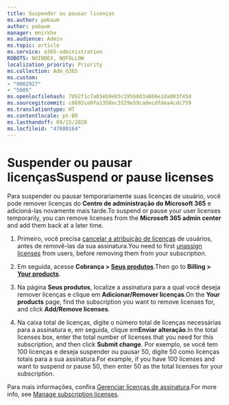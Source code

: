 ```yaml
---
title: Suspender ou pausar licenças
ms.author: pebaum
author: pebaum
manager: mnirkhe
ms.audience: Admin
ms.topic: article
ms.service: o365-administration
ROBOTS: NOINDEX, NOFOLLOW
localization_priority: Priority
ms.collection: Adm_O365
ms.custom:
- "9002927"
- "5605"
ms.openlocfilehash: 7d92f1c7a03eb9eb5c195b0d3a866e1da003f45d
ms.sourcegitcommit: c6692ce0fa1358ec3529e59ca0ecdfdea4cdc759
ms.translationtype: HT
ms.contentlocale: pt-BR
ms.lasthandoff: 09/15/2020
ms.locfileid: "47800164"
---
```

# <a name="suspend-or-pause-licenses"></a><span data-ttu-id="91375-102">Suspender ou pausar licenças</span><span class="sxs-lookup"><span data-stu-id="91375-102">Suspend or pause licenses</span></span>

<span data-ttu-id="91375-103">Para suspender ou pausar temporariamente suas licenças de usuário, você pode remover licenças do **Centro de administração do Microsoft 365** e adicioná-las novamente mais tarde.</span><span class="sxs-lookup"><span data-stu-id="91375-103">To suspend or pause your user licenses temporarily, you can remove licenses from the **Microsoft 365 admin center** and add them back at a later time.</span></span>

1. <span data-ttu-id="91375-104">Primeiro, você precisa [cancelar a atribuição de licenças](https://docs.microsoft.com/microsoft-365/admin/manage/remove-licenses-from-users?view=o365-worldwide) de usuários, antes de removê-las da sua assinatura.</span><span class="sxs-lookup"><span data-stu-id="91375-104">You need to first [unassign licenses](https://docs.microsoft.com/microsoft-365/admin/manage/remove-licenses-from-users?view=o365-worldwide) from users, before removing them from your subscription.</span></span>

2. <span data-ttu-id="91375-105">Em seguida, acesse **Cobrança > [Seus produtos](https://go.microsoft.com/fwlink/p/?linkid=842054)**.</span><span class="sxs-lookup"><span data-stu-id="91375-105">Then go to **Billing > [Your products](https://go.microsoft.com/fwlink/p/?linkid=842054)**.</span></span>

3. <span data-ttu-id="91375-106">Na página **Seus produtos**, localize a assinatura para a qual você deseja remover licenças e clique em **Adicionar/Remover licenças**.</span><span class="sxs-lookup"><span data-stu-id="91375-106">On the **Your products** page, find the subscription you want to remove licenses for, and click **Add/Remove licenses**.</span></span>

4. <span data-ttu-id="91375-107">Na caixa total de licenças, digite o número total de licenças necessárias para a assinatura e, em seguida, clique em**Enviar alteração**.</span><span class="sxs-lookup"><span data-stu-id="91375-107">In the total licenses box, enter the total number of licenses that you need for this subscription, and then click **Submit change**.</span></span> <span data-ttu-id="91375-108">Por exemplo, se você tem 100 licenças e deseja suspender ou pausar 50, digite 50 como licenças totais para a sua assinatura.</span><span class="sxs-lookup"><span data-stu-id="91375-108">For example, if you have 100 licenses and want to suspend or pause 50, then enter 50 as the total licenses for your subscription.</span></span>

<span data-ttu-id="91375-109">Para mais informações, confira [Gerenciar licenças de assinatura](https://docs.microsoft.com/microsoft-365/commerce/licenses/buy-licenses?view=o365-worldwide).</span><span class="sxs-lookup"><span data-stu-id="91375-109">For more info, see [Manage subscription licenses](https://docs.microsoft.com/microsoft-365/commerce/licenses/buy-licenses?view=o365-worldwide).</span></span>
